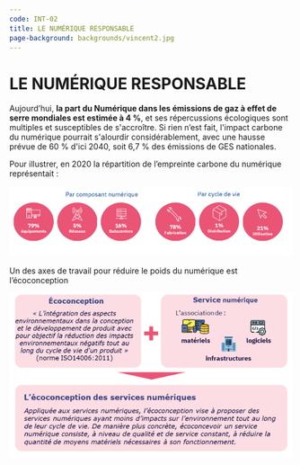 ```yaml
---
code: INT-02
title: LE NUMÉRIQUE RESPONSABLE
page-background: backgrounds/vincent2.jpg
---
```

# LE NUMÉRIQUE RESPONSABLE

Aujourd’hui, **la part du Numérique dans les émissions de gaz à effet de serre mondiales est estimée à 4 %**, et ses répercussions écologiques sont multiples et susceptibles de s'accroître. Si rien n’est fait, l'impact carbone du numérique pourrait s'alourdir considérablement, avec une hausse prévue de 60 % d'ici 2040, soit 6,7 % des émissions de GES nationales.

Pour illustrer, en 2020 la répartition de l’empreinte carbone du numérique représentait :

![Composant numerique](/img/composant_numerique.png)

Un des axes de travail pour réduire le poids du numérique est l’écoconception

![Eco conception des services numeriques](/img/ecoconception_des_services_numeriques.png)